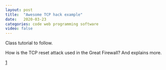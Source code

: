 ```yaml
---
layout: post
title:  "Awesome TCP hack example"
date:   2020-03-23
categories: code web programming software
video: false
---
```


Class tutorial to follow.

How is the TCP reset attack used in the Great Firewall?  And explains more.

[1]

[1]: //robertheaton.com/2020/04/27/how-does-a-tcp-reset-attack-work/